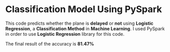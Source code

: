 # Classification Model Using PySpark

This code predicts whether the plane is **delayed** or **not** using **Logistic Regression**, a **Classification Method** in **Machine Learning**. I used PySpark in order to use **Logistic Regression** library for this code.

The final result of the accuracy is **81.47%**

